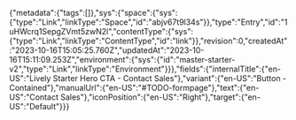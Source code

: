 {"metadata":{"tags":[]},"sys":{"space":{"sys":{"type":"Link","linkType":"Space","id":"abjv67t9l34s"}},"type":"Entry","id":"1uHWcrq1SepgZVmt5zwN2l","contentType":{"sys":{"type":"Link","linkType":"ContentType","id":"link"}},"revision":0,"createdAt":"2023-10-16T15:05:25.760Z","updatedAt":"2023-10-16T15:11:09.253Z","environment":{"sys":{"id":"master-starter-v2","type":"Link","linkType":"Environment"}}},"fields":{"internalTitle":{"en-US":"Lively Starter Hero CTA - Contact Sales"},"variant":{"en-US":"Button - Contained"},"manualUrl":{"en-US":"#TODO-formpage"},"text":{"en-US":"Contact Sales"},"iconPosition":{"en-US":"Right"},"target":{"en-US":"Default"}}}